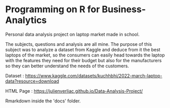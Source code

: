# Programming on R for Business-Analytics
Personal data analysis project on laptop market made in school.

The subjects, questions and analysis are all mine. The purpose of this subject was to analyze a dataset from Kaggle and deduce from it the best laptops of the market, so the consumers can easily head towards the laptop with the features they need for their budget but also for the manufacturers so they can better understand the needs of the customers.

Dataset : https://www.kaggle.com/datasets/kuchhbhi/2022-march-laptop-data?resource=download

HTML Page : https://julienverliac.github.io/Data-Analysis-Project/

Rmarkdown inside the 'docs' folder.
